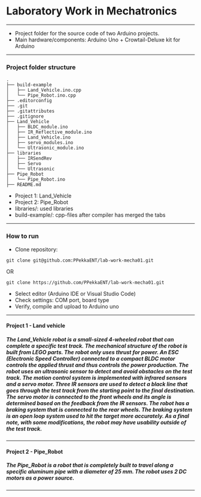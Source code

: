 # Laboratory Work in Mechatronics
-----
- Project folder for the source code of two Arduino projects.<br>
- Main hardware/components: Arduino Uno + Crowtail-Deluxe kit for Arduino
-----
### Project folder structure
```
.
├── build-example
│   ├── Land_Vehicle.ino.cpp
│   └── Pipe_Robot.ino.cpp
├── .editorconfig
├── .git
├── .gitattributes
├── .gitignore
├── Land_Vehicle
│   ├── BLDC_module.ino
│   ├── IR_Reflective_module.ino
│   ├── Land_Vehicle.ino
│   ├── servo_modules.ino
│   └── Ultrasonic_module.ino
├── libraries
│   ├── IRSendRev
│   ├── Servo
│   └── Ultrasonic
├── Pipe_Robot
│   └── Pipe_Robot.ino
├── README.md

```
- Project 1: Land_Vehicle
- Project 2: Pipe_Robot
- libraries/: used libraries
- build-example/: cpp-files after compiler has merged the tabs
-----
### How to run
- Clone repository:
```
git clone git@github.com:PPekkaENT/lab-work-mecha01.git
```
OR
```
git clone https://github.com/PPekkaENT/lab-work-mecha01.git
```
- Select editor (Arduino IDE or Visual Studio Code)
- Check settings: COM port, board type
- Verify, compile and upload to Arduino uno
-----
#### Project 1 - Land vehicle
<h5>The Land_Vehicle robot is a small-sized 4-wheeled robot that can complete a specific test track. The mechanical structure of the robot is built from LEGO parts. The robot only uses thrust for power. An ESC (Electronic Speed Controller) connected to a compact BLDC motor controls the applied thrust and thus controls the power production. The robot uses an ultrasonic sensor to detect and avoid obstacles on the test track. The motion control system is implemented with infrared sensors and a servo motor. Three IR sensors are used to detect a black line that goes through the test track from the starting point to the final destination. The servo motor is connected to the front wheels and its angle is determined based on the feedback from the IR sensors. The robot has a braking system that is connected to the rear wheels. The braking system is an open loop system used to hit the target more accurately. As a final note, with some modifications, the robot may have usability outside of the test track.</h5>

-------------
#### Project 2 - Pipe_Robot
<h5>The Pipe_Robot is a robot that is completely built to travel along a specific aluminum pipe with a diameter of 25 mm. The robot uses 2 DC motors as a power source. </h5>

-----
